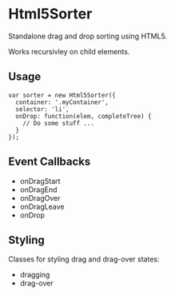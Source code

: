 Html5Sorter
===========

Standalone drag and drop sorting using HTML5.

Works recursivley on child elements.

Usage
----------
    var sorter = new Html5Sorter({
      container: '.myContainer',
      selector: 'li',
      onDrop: function(elem, completeTree) {
        // Do some stuff ...
      }
    });

Event Callbacks
----------
- onDragStart
- onDragEnd
- onDragOver
- onDragLeave
- onDrop

Styling
----------
Classes for styling drag and drag-over states:
- dragging
- drag-over
